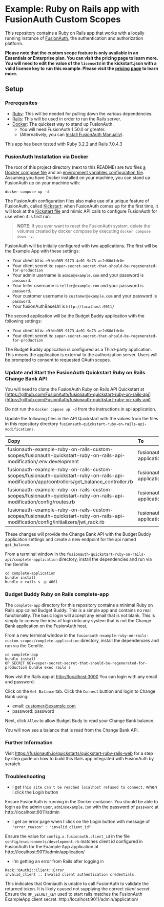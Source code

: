 # Example: Ruby on Rails app with FusionAuth Custom Scopes

This repository contains a Ruby on Rails app that works with a locally running instance of [FusionAuth](https://fusionauth.io/), the authentication and authorization platform.

**Please note that the custom scope feature is only available in an Essentials or Enterprise plan. You can visit the pricing page to learn more. You will need to edit the value of the `licenseId` in the kickstart.json with a valid license key to run this example. Please visit the [pricing page](https://fusionauth.io/pricing) to learn more.**

## Setup

### Prerequisites
- [Ruby](https://www.ruby-lang.org/en/documentation/installation/): This will be needed for pulling down the various dependencies.
- [Rails](https://guides.rubyonrails.org/getting_started.html): This will be used in order to run the Rails server.
- [Docker](https://www.docker.com): The quickest way to stand up FusionAuth.
  - You will need FusionAuth 1.50.0 or greater.
  - (Alternatively, you can [Install FusionAuth Manually](https://fusionauth.io/docs/v1/tech/installation-guide/)).

This app has been tested with Ruby 3.2.2 and Rails 7.0.4.3

### FusionAuth Installation via Docker

The root of this project directory (next to this README) are two files [a Docker compose file](./docker-compose.yml) and an [environment variables configuration file](./.env). Assuming you have Docker installed on your machine, you can stand up FusionAuth up on your machine with:

```
docker compose up -d
```

The FusionAuth configuration files also make use of a unique feature of FusionAuth, called [Kickstart](https://fusionauth.io/docs/v1/tech/installation-guide/kickstart): when FusionAuth comes up for the first time, it will look at the [Kickstart file](./kickstart/kickstart.json) and mimic API calls to configure FusionAuth for use when it is first run. 

> **NOTE**: If you ever want to reset the FusionAuth system, delete the volumes created by docker compose by executing `docker compose down -v`. 

FusionAuth will be initially configured with two applications.  The first will be the Example App with these settings:

* Your client Id is: `e9fdb985-9173-4e01-9d73-ac2d60d1dc8e`
* Your client secret is: `super-secret-secret-that-should-be-regenerated-for-production`
* Your admin username is `admin@example.com` and your password is `password`.
* Your teller username is `teller@example.com` and your password is `password`.
* Your customer username is `customer@example.com` and your password is `password`.
* Your fusionAuthBaseUrl is `http://localhost:9011/`


The second application will be the Budget Buddy application with the following settings:
* Your client Id is: `e9fdb985-9173-4e01-9d73-ac2d60d1dc8e`
* Your client secret is: `super-secret-secret-that-should-be-regenerated-for-production`

The Budget Buddy application is configured as a Third-party application. This means the application is external to the authorization server. Users will be prompted to consent to requested OAuth scopes.

### Update and Start the FusionAuth Quickstart Ruby on Rails Change Bank API

You will need to clone the FusionAuth Ruby on Rails API Quickstart at [https://github.com/FusionAuth/fusionauth-quickstart-ruby-on-rails-api](https://github.com/FusionAuth/fusionauth-quickstart-ruby-on-rails-api)

Do not run the `docker copose up -d` from the instructions in api application. 

Update the following files in the API Quickstart with the values from the files in this repository directory `fusionauth-quickstart-ruby-on-rails-api-modifications`.

| Copy | To |
| :----------------------------------------------------------------------------- |:------------------------------------ |
| fusionauth-example-ruby-on-rails-custom-scopes/fusionauth-quickstart-ruby-on-rails-api-modification/.env.development | fusionauth-quickstart-ruby-on-rails-api/complete-application/.env.development |
| fusionauth-example-ruby-on-rails-custom-scopes/fusionauth-quickstart-ruby-on-rails-api-modification/app/controllers/get_balance_controller.rb | fusionauth-quickstart-ruby-on-rails-api/complete-application/app/controllers/get_balance_controller.rb |
| fusionauth-example-ruby-on-rails-custom-scopes/fusionauth-quickstart-ruby-on-rails-api-modification/config/routes.rb | fusionauth-quickstart-ruby-on-rails-api/complete-application/config/routes.rb |
| fusionauth-example-ruby-on-rails-custom-scopes/fusionauth-quickstart-ruby-on-rails-api-modification/config/initializers/jwt_rack.rb | fusionauth-quickstart-ruby-on-rails-api/complete-application/config/initializers/jwt_rack.rb |

These changes will provide the Change Bank API with the Budget Buddy application settings and create a new endpoint for the api named `get_balance`.

From a terminal window in the `fusionauth-quickstart-ruby-on-rails-api/complete-application` directory, install the dependencies and run via the Gemfile.
```
cd complete-application
bundle install
bundle e rails s -p 4001
```

### Budget Buddy Ruby on Rails complete-app

The `complete-app` directory for this repository contains a minimal Ruby on Rails app called Budget Buddy. This is a simple app and contains no real functionality. The basic login will accept any email that is not blank. This is simply to convey the idea of login into any system that is not the Change Bank application on the FusionAuth host.

From a new terminal window in the `fusionauth-example-ruby-on-rails-custom-scopes/complete-application` directory, install the dependencies and run via the Gemfile.
```
cd complete-app
bundle install
OP_SECRET_KEY=super-secret-secret-that-should-be-regenerated-for-production bundle exec rails s
```

Now vist the Rails app at [http://localhost:3000](http://localhost:3000)
You can login with any email and password.

Click on the `Get Balance` tab. Click the `Connect` buttion and login to Change Bank using:
* email: customer@example.com
* password: password

Next, click `Allow` to allow Budget Budy to read your Change Bank balance.

You will now see a balance that is read from the Change Bank API.

### Further Information

Visit https://fusionauth.io/quickstarts/quickstart-ruby-rails-web for a step by step guide on how to build this Rails app integrated with FusionAuth by scratch.

### Troubleshooting

* I get `This site can’t be reached localhost refused to connect.` when I click the Login button

Ensure FusionAuth is running in the Docker container.  You should be able to login as the admin user, `admin@example.com` with the password of `password` at http://localhost:9011/admin

* I get an error page when I click on the Login button with message of `"error_reason" : "invalid_client_id"`

Ensure the value for `config.x.fusionauth.client_id` in the file `config/environments/development.rb` matches client id configured in FusionAuth for the Example App application at http://localhost:9011/admin/application/

* I'm getting an error from Rails after logging in

```
Rack::OAuth2::Client::Error
invalid_client :: Invalid client authentication credentials.
```

This indicates that Omniauth is unable to call FusionAuth to validate the returned token.  It is likely caused not supplying the correct *client secret*.  Ensure the `OP_SECRET_KEY` used to start rails matches the FusionAuth ExampleApp client secret.  http://localhost:9011/admin/application/
